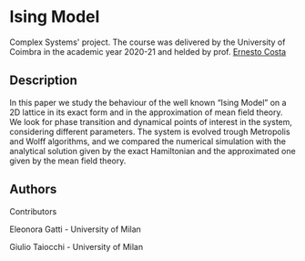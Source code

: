 # Ising Model

Complex Systems' project. The course was delivered by the University of Coimbra in the academic year 2020-21 and helded by prof. [Ernesto Costa](https://ernesto.dei.uc.pt/)

## Description

In this paper we study the behaviour of the well known “Ising Model” on a 2D lattice in its exact form and in the approximation of mean field theory. We look for phase transition and dynamical points of interest in the system, considering different parameters. The system is evolved trough Metropolis and Wolff algorithms, and we compared the numerical simulation with the analytical solution given by the exact Hamiltonian and the approximated one given by the mean field theory.

## Authors

Contributors

Eleonora Gatti - University of Milan 

Giulio Taiocchi - University of Milan

